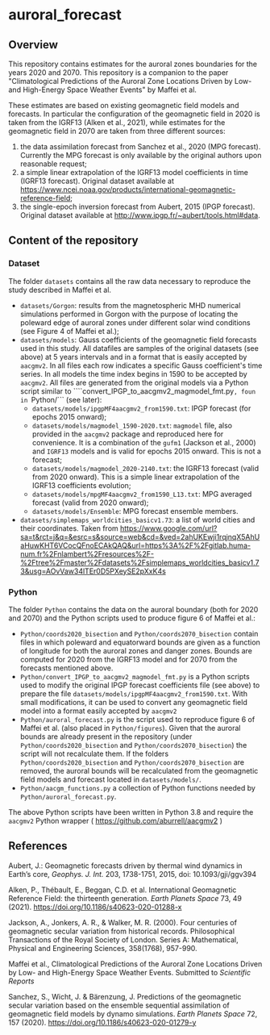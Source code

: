 # auroral_forecast

## Overview

This repository contains estimates for the auroral zones boundaries for the years 2020 and 2070. This repository is a companion to the paper "Climatological Predictions of the Auroral Zone Locations Driven by Low- and High-Energy Space Weather Events" by Maffei et al.

These estimates are based on existing geomagnetic field models and forecasts. In particular the configuration of the geomagnetic field in 2020 is taken from the IGRF13 (Alken et al., 2021), while estimates for the geomagnetic field in 2070 are taken from three different sources: 

1) the data assimilation forecast from Sanchez et al., 2020 (MPG forecast). Currently the MPG forecast is only available by the original authors upon reasonable request;
2) a simple linear extrapolation of the IGRF13 model coefficients in time (IGRF13 forecast). Original dataset available at https://www.ncei.noaa.gov/products/international-geomagnetic-reference-field;
3) the single-epoch inversion forecast from Aubert, 2015 (IPGP forecast). Original dataset available at http://www.ipgp.fr/~aubert/tools.html#data.


## Content of the repository

### Dataset


The folder ```datasets``` contains all the raw data necessary to reproduce the study described in Maffei et al.

- ```datasets/Gorgon```: results from the magnetospheric MHD numerical simulations performed in Gorgon with the purpose of locating the poleward edge of auroral zones under different solar wind conditions (see Figure 4 of Maffei et al.);
-  ```datasets/models```: Gauss coefficients of the geomagnetic field forecasts used in this study. All datafiles are samples of the original datasets (see above) at 5 years intervals and in a format that is easily accepted by ```aacgmv2```. In all files each row indicates a specific Gauss coefficient's time series. In all models the time index begins in 1590 to be accepted by ```aacgmv2```. All files are generated from the original models via a Python script similar to ````convert_IPGP_to_aacgmv2_magmodel_fmt.py```, foun in ```Python/``` (see later):
    - ```datasets/models/ipgpMF4aacgmv2_from1590.txt```: IPGP forecast (for epochs 2015 onward);
    - ```datasets/models/magmodel_1590-2020.txt```: ```magmodel``` file, also provided in the ```aacgmv2``` package and reproduced here for convenience. It is a combination of the ```gufm1``` (Jackson et al., 2000) and ```IGRF13``` models and is valid for epochs 2015 onward. This is not a forecast;
    - ```datasets/models/magmodel_2020-2140.txt```: the IGRF13 forecast (valid from 2020 onward). This is a simple linear extrapolation of the IGRF13 coefficients evolution;
    - ```datasets/models/mpgMF4aacgmv2_from1590_L13.txt```: MPG averaged forecast (valid from 2020 onward);
    -  ```datasets/models/Ensemble```: MPG forecast ensemble members.
- ```datasets/simplemaps_worldcities_basicv1.73```: a list of world cities and their coordinates. Taken from https://www.google.com/url?sa=t&rct=j&q=&esrc=s&source=web&cd=&ved=2ahUKEwji1rqjnqX5AhUaHuwKHT6VCocQFnoECAkQAQ&url=https%3A%2F%2Fgitlab.huma-num.fr%2Fnlambert%2Fresources%2F-%2Ftree%2Fmaster%2Fdatasets%2Fsimplemaps_worldcities_basicv1.73&usg=AOvVaw34lTEr0D5PXeySE2pXxK4s


### Python 

The folder ```Python``` contains the data on the auroral boundary (both for 2020 and 2070) and the Python scripts used to produce figure 6 of Maffei et al.:
- ```Python/coords2020_bisection``` and ```Python/coords2070_bisection``` contain files in which poleward and equatorward bounds are given as a function of longitude for both the auroral zones and danger zones. Bounds are computed for 2020 from the IGRF13 model and for 2070 from the forecasts mentioned above.
- ```Python/convert_IPGP_to_aacgmv2_magmodel_fmt.py``` is a Python scripts used to modify the original IPGP forecast coefficients file (see above) to prepare the file ```datasets/models/ipgpMF4aacgmv2_from1590.txt```. With small modifications, it can be used to convert any geomagnetic field model into a format easily accepted by ```aacgmv2```
- ```Python/auroral_forecast.py``` is the script used to reproduce figure 6 of Maffei et al. (also placed in ```Python/figures```). Given that the auroral bounds are already present in the repository (under ```Python/coords2020_bisection``` and ```Python/coords2070_bisection```) the script will not recalculate them. If the folders ```Python/coords2020_bisection``` and ```Python/coords2070_bisection``` are removed, the auroral bounds will be recalculated from the geomagnetic field models and forecast located in ```datasets/models/```.
- ```Python/aacgm_functions.py``` a collection of Python functions needed by ```Python/auroral_forecast.py```.

The above Python scripts have been written in Python 3.8 and require the ```aacgmv2``` Python wrapper ( https://github.com/aburrell/aacgmv2 )



## References

Aubert, J.: Geomagnetic forecasts driven by thermal wind dynamics in Earth’s core, _Geophys. J. Int._ 203, 1738-1751, 2015, doi: 10.1093/gji/ggv394 

Alken, P., Thébault, E., Beggan, C.D. et al. International Geomagnetic Reference Field: the thirteenth generation. _Earth Planets Space_ 73, 49 (2021). https://doi.org/10.1186/s40623-020-01288-x

Jackson, A., Jonkers, A. R., & Walker, M. R. (2000). Four centuries of geomagnetic secular variation from historical records. Philosophical Transactions of the Royal Society of London. Series A: Mathematical, Physical and Engineering Sciences, 358(1768), 957-990.

Maffei et al., Climatological Predictions of the Auroral Zone Locations Driven by Low- and High-Energy Space Weather Events. Submitted to _Scientific Reports_

Sanchez, S., Wicht, J. & Bärenzung, J. Predictions of the geomagnetic secular variation based on the ensemble sequential assimilation of geomagnetic field models by dynamo simulations. _Earth Planets Space_ 72, 157 (2020). https://doi.org/10.1186/s40623-020-01279-y




